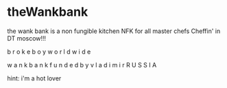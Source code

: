 # theWankbank
the wank bank is a non fungible kitchen NFK for all master chefs Cheffin' in DT moscow!!! 





b r o k e  b o y  w o r l d w i d e 

w a n k b a n k    f u n d e d   b y   v l a d i m i r    R U S S I A


hint: i'm a hot lover
